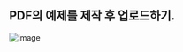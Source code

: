 ## PDF의 예제를 제작 후 업로드하기.

![image](https://github.com/Mr-Forger/GP/assets/46594567/0e3fffd9-38d7-4ded-817a-8154428d929d)